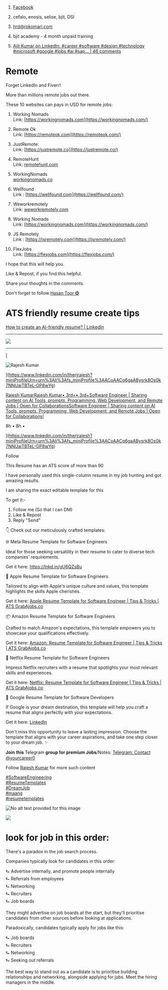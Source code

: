 1. [Facebook](https://www.facebook.com/groups/techjobsbd)

2. cefalo, enosis, selise, bjit, DSI

3. hrd@rokomari.com

4. bjit academy - 4 month unpaid training

5. [Ajit Kumar on LinkedIn: #career #software #design #technology #microsoft #google #jobs #ai #sap… | 46 comments](https://www.linkedin.com/posts/ajitcodes_career-software-design-activity-7148938936994705408-_KaE?utm_source=share&utm_medium=member_desktop)

# Remote

Forget LinkedIn and Fiverr!  

More than millions remote jobs out there.  

These 10 websites can pays in USD for remote jobs:  

1. Working Nomads  
   Link: [https://workingnomads.com](https://workingnomads.com/)  

2. Remote Ok  
   Link: [https://remoteok.com](https://remoteok.com/)  

3. JustRemote:  
   Link: [https://justremote.co](https://justremote.co/)  

4. RemoteHunt  
   Link: [remotehunt.com](http://remotehunt.com/)  

5. WorkingNomads  
   [workingnomads.co](http://workingnomads.co/)  

6. Wellfound  
   Link : [https://wellfound.com](https://wellfound.com/)  

7. Weworkremotely  
   Link: [weworkremotely.com](http://weworkremotely.com/)  

8. Working Nomads  
   Link: [https://workingnomads.com](https://workingnomads.com/)  

9. JS Remotely  
   Link : [https://jsremotely.com](https://jsremotely.com/)  

10. FlexJobs  
    Link: [https://flexjobs.com](https://flexjobs.com/)  

I hope that this will help you.  

Like & Repost, if you find this helpful.  

Share your thoughts in the comments.  

Don't forget to follow [Hasan Toor ✪](https://www.linkedin.com/in/ACoAADpeKY0B1uX5gp5hm8hw3EWkiqqxbZXhw4s)

# ATS friendly resume create tips

[How to create an AI-friendly resume? | LinkedIn](https://www.linkedin.com/news/story/how-to-create-an-ai-friendly-resume-5947988/)

------

![](assets/2024-02-21-21-43-07-image.png)

--------

[

![Rajesh Kumar](https://media.licdn.com/dms/image/C5603AQGhwEjtKQuc-Q/profile-displayphoto-shrink_100_100/0/1621872387066?e=1714608000&v=beta&t=3v6clex18H5DKRnoqukBE9AVkvtwoWbiMPbauY-yYPs)

](https://www.linkedin.com/in/therjrajesh?miniProfileUrn=urn%3Ali%3Afs_miniProfile%3AACoAACq6gaABysrk8Os0k7NNUaiTBTeL-GP8wYg)

[Rajesh KumarRajesh Kumar• 3rd+• 3rd+Software Engineer | Sharing content on AI Tools, prompts, Programming, Web Development, and Remote Jobs | Open for CollaborationsSoftware Engineer | Sharing content on AI Tools, prompts, Programming, Web Development, and Remote Jobs | Open for Collaborations](https://www.linkedin.com/in/therjrajesh?miniProfileUrn=urn%3Ali%3Afs_miniProfile%3AACoAACq6gaABysrk8Os0k7NNUaiTBTeL-GP8wYg)[

8h • 8h •

](https://www.linkedin.com/in/therjrajesh?miniProfileUrn=urn%3Ali%3Afs_miniProfile%3AACoAACq6gaABysrk8Os0k7NNUaiTBTeL-GP8wYg)

Follow

This Resume has an ATS score of more than 90  

I have personally used this single-column resume in my job hunting and got amazing results.  

I am sharing the exact editable template for this  

To get it:-  

1. Follow me (So that I can DM)  
2. Like & Repost  
3. Reply "Send"  

👇 Check out our meticulously crafted templates:  

🌐 Meta Resume Template for Software Engineers  

Ideal for those seeking versatility in their resume to cater to diverse tech companies' requirements.  

Get it here: https://lnkd.in/gU6QZsBu  

🍏 Apple Resume Template for Software Engineers  

Tailored to align with Apple's unique culture and values, this template highlights the skills Apple cherishes.  

Get it here: [Apple Resume Template for Software Engineer | Tips &amp; Tricks | ATS GrabAjobs.co](https://lnkd.in/gW-8ab9z)  

📦 Amazon Resume Template for Software Engineers  

Crafted to match Amazon's expectations, this template empowers you to showcase your qualifications effectively.  

Get it here: [Amazon: Resume Template for Software Engineer | Tips &amp; Tricks | ATS GrabAjobs.co](https://lnkd.in/gP-YZyfD)  

🍿 Netflix Resume Template for Software Engineers  

Impress Netflix recruiters with a resume that spotlights your most relevant skills and experiences.  

Get it here: [Netflix: Resume Template for Software Engineer | Tips &amp; Tricks | ATS GrabAjobs.co](https://lnkd.in/g6FWDNZF)  

🌟 Google Resume Template for Software Developers  

If Google is your dream destination, this template will help you craft a resume that aligns perfectly with your expectations.  

Get it here: [LinkedIn](https://lnkd.in/gC99M-Ba)  

Don't miss this opportunity to leave a lasting impression. Choose the template that aligns with your career aspirations, and take one step closer to your dream job. ✨  

𝐉𝐨𝐢𝐧 𝐭𝐡𝐢𝐬 Telegram 𝐠𝐫𝐨𝐮𝐩 𝐟𝐨𝐫 𝐩𝐫𝐞𝐦𝐢𝐮𝐦 𝐉𝐨𝐛𝐬/Notes: [Telegram: Contact @yourcareer0](https://t.me/yourcareer0)  

Follow [Rajesh Kumar](https://www.linkedin.com/in/ACoAACq6gaABysrk8Os0k7NNUaiTBTeL-GP8wYg) for more such content  

[#SoftwareEngineering](https://www.linkedin.com/feed/hashtag/?keywords=softwareengineering&highlightedUpdateUrns=urn%3Ali%3Aactivity%3A7169005329886760961)  
[#ResumeTemplates](https://www.linkedin.com/feed/hashtag/?keywords=resumetemplates&highlightedUpdateUrns=urn%3Ali%3Aactivity%3A7169005329886760961)  
[#DreamJob](https://www.linkedin.com/feed/hashtag/?keywords=dreamjob&highlightedUpdateUrns=urn%3Ali%3Aactivity%3A7169005329886760961)  
[#maang](https://www.linkedin.com/feed/hashtag/?keywords=maang&highlightedUpdateUrns=urn%3Ali%3Aactivity%3A7169005329886760961)  
[#resumetemplates](https://www.linkedin.com/feed/hashtag/?keywords=resumetemplates&highlightedUpdateUrns=urn%3Ali%3Aactivity%3A7169005329886760961)

![No alt text provided for this image](https://media.licdn.com/dms/image/D5622AQHvyJ0pM-mOlg/feedshare-shrink_1280/0/1709224062665?e=1712188800&v=beta&t=uATQKlf5BLrR-GWx5if-zJdZMN_A2Wba6dwl_NTZ82o)

![](assets/2024-03-05-07-28-38-image.png)



# look for job in this order:

There's a paradox in the job search process.  

Companies typically look for candidates in this order:  

⮑ Advertise internally, and promote people internally  
⮑ Referrals from employees  
⮑ Networking  
⮑ Recruiters  
⮑ Job boards  

They might advertise on job boards at the start, but they'll prioritise candidates from other sources before looking at applications.  

Paradoxically, candidates typically apply for jobs like this:  

⮑ Job boards  
⮑ Recruiters  
⮑ Networking  
⮑ Seeking out referrals  

The best way to stand out as a candidate is to prioritise building relationships and networking, alongside applying for jobs. Meet the hiring managers in the middle.
